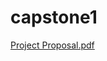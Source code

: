 # capstone1

[Project Proposal.pdf](https://github.com/JoeBusLife/capstone1/blob/main/documents/Project%20Proposal.pdf)
